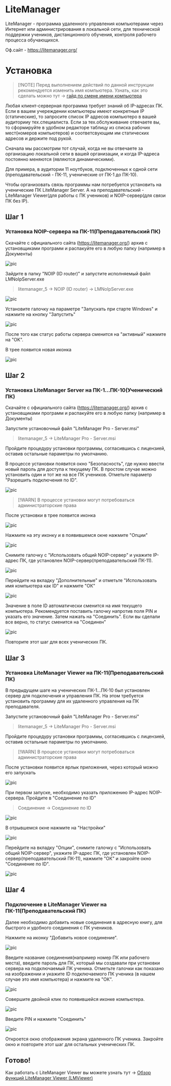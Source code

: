 # LiteManager

LiteManager - программа удаленного управления компьютерами через Интернет или администрирования в локальной сети, для технической поддержки учеников, дистанционного обучения, контроля рабочего процесса обучающихся.

Оф.сайт - https://litemanager.org/

# Установка

>   [!NOTE]
> Перед выполнением действий по данной инструкции рекомендуется изменить имя компьютера. Узнать, как это сделать можно тут -> [гайд по смене имени компьютера]()

Любая клиент-серверная программа требует знаний об IP-адресах ПК. Если в вашем учереждении компьютеры имеют конкретные IP (статические), то запросите список IP адресов компьютеро в вашей аудиторииу тех.специалиста.
Если за тех.обслуживание отвечаете вы, то сформируйте в удобном редакторе таблицу из списка рабочих мест(номеров компьютеров) и соответсвующим им статических адресов и держите под рукой.

Сначала мы рассмотрим тот случай, когда не вы отвечаете за организацию локальной сети в вашей организации, и когда IP-адреса постоянно меняются (являются динамическими).

Для примера, в аудитории 11 ноутбуков, подключенных к одной сети (преподавательский - ПК-11, ученические от ПК-1 до ПК-10).

Чтобы организовать связь программы нам потребуется установить на ученические ПК LiteManager Server. А на преподавательский - LiteManager Viewer(для работы с ПК учеников) и NOIP-сервер(для связи ПК без IP).

## Шаг 1
  
### Установка NOIP-сервера на ПК-11(Преподавательский ПК)
  
  Скачайте с официального сайта (https://litemanager.org/) архив с установщиками программ и распакуйте его в любую папку (например в Документы)
  
  ![pic](img/01.png)
  
  Зайдите в папку "NOIP (ID router)" и запустите исполняемый файл LMNoIpServer.exe
	
  > litemanager_5 -> NOIP (ID router) -> LMNoIpServer.exe
  
  ![pic](img/02.png)
  
  Установите галочку на параметре "Запускать при старте Windows" и нажмите на кнопку "Запустить"
  
  ![pic](img/03.png)
  
  После того как статус работы сервера сменится на "активный" нажмите на "OK". 
  
  В трее появится новая иконка 
  
  ![pic](img/04.png)
  
## Шаг 2
  
### Установка LiteManager Server на ПК-1...ПК-10(Ученический ПК)

  Скачайте с официального сайта (https://litemanager.org/) архив с установщиками программ и распакуйте его в любую папку (например в Документы)
	
  Запустите установочный файл "LiteManager Pro - Server.msi"
	
  > litemanager_5 -> LiteManager Pro - Server.msi
  
  Пройдите процедуру установки программы, согласившись с лицензией, оставив остальные параметры по умолчанию.
  
  В процессе установки появится окно "Безопасность", где нужно ввести новый пароль для доступа к текущему ПК. В простом случае можно установить один и тот же на все ПК учеников.
  Отметьте параметр "Разрешить подключения по ID".
  
  ![pic](img/05.png)
  
  > [!WARN]
  > В процессе установки могут потребоваться администраторские права
  
  После установки в трее появится иконка
  
  ![pic](img/06.png)
  
  Нажмите на эту иконку и в появившемся окне нажмите "Опции"
  
  ![pic](img/07.png)
  
  Снимите галочку с "Использовать общий NOIP-сервер" и укажите IP-адрес ПК, где установлен NOIP-сервер(преподавательский ПК-11). 
  
  ![pic](img/08.png)
  
  Перейдите на вкладку "Дополнительные" и отметьте "Использовать имя компьютера как ID" и нажмите "ОК"
	
  ![pic](img/09.png)
  
  Значение в поле ID автоматически сменится на имя текущего компьютера. 
  Рекомендуется поставить галочку напротив поля PIN и указать его значение.
  Затем нажать на "Соединить". Если вы сделали все верно, то статус сменится на "Соединен"
  
  ![pic](img/10.png)
  
  Повторите этот шаг для всех ученических ПК.
  
## Шаг 3
  
### Установка LiteManager Viewer на ПК-11(Преподавательский ПК)

  В предыдущем шаге на ученических ПК-1...ПК-10 был установлен сервер для подключения и управления ПК.
  На этом требуется установить программу для их удаленного управления на ПК преподавателя.
  
   Запустите установочный файл "LiteManager Pro - Server.msi"
	
  > litemanager_5 -> LiteManager Pro - Server.msi
  
  Пройдите процедуру установки программы, согласившись с лицензией, оставив остальные параметры по умолчанию.
  
  > [!WARN]
  > В процессе установки могут потребоваться администраторские права
  
  После установки появится ярлык приложения, через который можно его запускать
  
  ![pic](img/11.png)
  
  При первом запуске, необходимо указать приложению IP-адрес NOIP-сервера.
  Пройдите в "Соединение по ID"
  
  > Соединение -> Соединение по ID
  
  ![pic](img/12.png)
  
  В отрывшемся окне нажмите на "Настройки"
  
  ![pic](img/13.png)
  
  Перейдите на вкладку "Опции", снимите галочку с "Использовать общий NOIP-сервер", укажите IP-адрес ПК, где установлен NOIP-сервер(преподавательский ПК-11), нажмите "ОК" и закройте окно "Соединение по ID".
  
  ![pic](img/14.png)
  
## Шаг 4
  
### Подключение в LiteManager Viewer на ПК-11(Преподавательский ПК)
  
  Далее необходимо добавить новые соединения в адресную книгу, для быстрого и удобного соединения с ПК учеников.
  
  Нажмите на иконку "Добавить новое соединение".
  
  ![pic](img/15.png)
  
  Введите название соединения(например номер ПК или рабочего места), введите пароль для ПК, который мы создавали при установки сервера на подключаемый ПК ученика.
  Отметьте галочки как показано на изображении и укажите ID подключаемого ПК ученика (в нашем случае это имя компьютера) и нажмите на "ОК".
  
  ![pic](img/17.png)
  
  Совершите двойной клик по появившейся иконке компьютера.
  
  ![pic](img/18.png)
  
  Введите PIN и нажмите "Соединить"
  
  ![pic](img/19.png)
  
  Откроется окно отображения экрана удаленного ПК ученика.
  Закройте окно и повторите этот шаг для остальных ученических ПК.
  
## Готово!
  
  Как работать с LiteManager Viewer вы можете узнать тут -> [Обзор функций LiteManager Viewer (LMViewer)]()